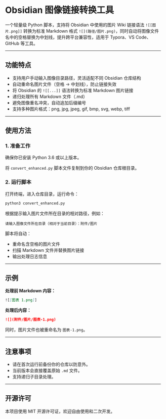 # Obsidian 图像链接转换工具

一个轻量级 Python 脚本，支持将 Obsidian 中使用的图片 Wiki 链接语法 `![[图片.png]]` 转换为标准 Markdown 格式 `![](路径/图片.png)`，同时自动将图像文件名中的空格替换为中划线，提升跨平台兼容性，适用于 Typora、VS Code、GitHub 等工具。

---

## 功能特点

- 支持用户手动输入图像目录路径，灵活适配不同 Obsidian 仓库结构
- 自动重命名图片文件（空格 → 中划线），防止链接失效
- 将 Obsidian 的 `![[...]]` 语法转换为标准 Markdown 图片链接
- 递归处理所有 Markdown 文件（.md）
- 避免图像重名冲突，自动追加后缀编号
- 支持多种图片格式：png, jpg, jpeg, gif, bmp, svg, webp, tiff

---

## 使用方法

### 1. 准备工作

确保你已安装 Python 3.6 或以上版本。

将 `convert_enhanced.py` 脚本文件复制到你的 Obsidian 仓库根目录。

### 2. 运行脚本

打开终端，进入仓库目录，运行命令：

```bash
python3 convert_enhanced.py
```

根据提示输入图片文件所在目录的相对路径，例如：

```
请输入图像文件所在目录（相对于当前目录）：附件/图片
```

脚本将自动：

- 重命名含空格的图片文件
- 扫描 Markdown 文件并替换图片链接
- 输出处理日志信息

---

## 示例

**处理前 Markdown 内容：**

```markdown
![[图表 1.png]]
```

**处理后内容：**

```markdown
![](附件/图片/图表-1.png)
```

同时，图片文件也被重命名为 `图表-1.png`。

---

## 注意事项

- 请在首次运行前备份你的仓库以防意外。
- 当前版本会直接覆盖原始 `.md` 文件。
- 支持递归子目录处理。

---

## 开源许可

本项目使用 MIT 开源许可证，欢迎自由使用和二次开发。
